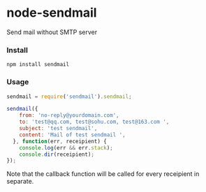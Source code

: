 # node-sendmail

Send mail without SMTP server

### Install

    npm install sendmail

### Usage

```javascript
sendmail = require('sendmail').sendmail;

sendmail({
    from: 'no-reply@yourdomain.com',
    to: 'test@qq.com, test@sohu.com, test@163.com ',
    subject: 'test sendmail',
    content: 'Mail of test sendmail ',
  }, function(err, receipient) {
    console.log(err && err.stack);
    console.dir(receipient);
});
```

Note that the callback function will be called for every receipient in separate.